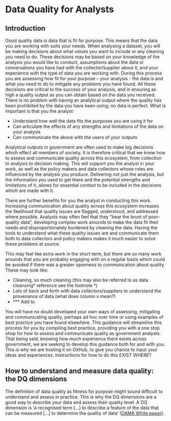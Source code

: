 # Data Quality for Analysts
## Introduction
Good quality data is data that is fit for purpose. 
This means that the data you are working with suits your needs. When analysing a dataset, you will be making decisions about what values you want to include or any cleaning you need to do. These decisions may be based on your knowledge of the analysis you would like to conduct, assumptions about the data or conversations you have had with the collector/supplier about it, and your experience with the type of data you are working with. During this process you are assessing how fit for your purpose – your analysis - the data is and what you need to do to mitigate any problems you have found. All these decisions are critical to the success of your analysis, and in ensuring as high a quality output as you can obtain based on the data you received. There is no problem   with having an analytical output where the quality has been prohibited by the data you have been using; no data is perfect. 
What is important is that you the analyst:
-	Understand how well the data fits the purposes you are using it for
-	Can articulate the effects of any strengths and limitations of the data on your analysis
-	Can communicate the above with the users of your outputs

Analytical outputs in government are often used to make big decisions which effect all members of society. It is therefore critical that we know how to assess and communicate quality across this ecosystem, from collection to analysis to decision making. This will support you the analyst in your work, as well as the policy makers and data collectors whose roles are influenced by the analysis you produce. Delivering not just the analysis, but the information you used to get there and the potential strengths and limitations of it, allows for essential context to be included in the decisions which are made with it. 

There are further benefits for you the analyst in conducting this work. Increasing communication about quality across this ecosystem increases the likelihood that quality issues are flagged, understood, and addressed where possible. Analysts may often feel that they “bear the brunt of poor-quality data”, developing complex work arounds to make the data fit their needs and disproportionately burdened by cleaning the data. Having the tools to understand what these quality issues are and communicate them both to data collectors and policy makers makes it much easier to solve these problems at source.  

This may feel like extra work in the short term, but there are so many work arounds that you are probably engaging with on a regular basis which could be avoided if there was a greater openness to communication about quality. These may look like:
- Cleaning, so much cleaning (this may also be referred to as data cleansing* reference see the footnote *)    
- Lots of back and forth with data collectors/suppliers to understand the provenance of data (what does column x mean?)
- *** Add to

You will have no doubt developed your own ways of assessing, mitigating and communicating quality, perhaps ad hoc over time or using examples of best practice you have found elsewhere. This guidance will streamline this process for you by compiling best practice, providing you with a one stop shop for how to assess and communicate quality as government analysts. That being said, knowing how much experience there exists across government, we are seeking to develop this guidance both for and with you. This is why we are hosting it on GitHub, to give you chance to input your ideas and experiences. Instructions for how to do this EXIST WHERE?  

## How to understand and measure data quality: the DQ dimensions
The definition of data quality as fitness for purpose might sound difficult to understand and assess in practice. This is why the DQ dimensions are a good way to describe your data and assess their quality level. A DQ dimension is ‘a recognised term […] to describe a feature of the data that can be measured […] to determine the quality of data’ ([DAMA White paper](https://www.dama-uk.org/resources/Documents/DAMA%20UK%20DQ%20Dimensions%20White%20Paper2020.pdf)).
